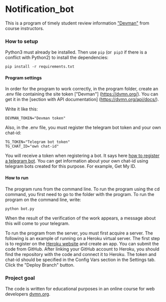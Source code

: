 ﻿# Notification_bot
This is a program of timely student review information ["Devman"](https://dvmn.org/) from course instructors. 

### How to setup

Python3 must already be installed.
Then use `pip` (or` pip3` if there is a conflict with Python2) to install the dependencies:
```
pip install -r requirements.txt
```
#### Program settings

In order for the program to work correctly, in the program folder, create an .env file containing the site token ["Devman"] (https://dvmn.org/).
You can get it in the [section with API documentation] (https://dvmn.org/api/docs/).

Write it like this:

```
DEVMAN_TOKEN="Devman token"
```
Also, in the .env file, you must register the telegram bot token and your own chat-id:
```
TG_TOKEN="Telegram bot token"
TG_CHAT_ID="own chat-id"
```

You will receive a token when registering a bot. It says here [how to register a telegram bot](https://way23.ru/%D1%80%D0%B5%D0%B3%D0%B8%D1%81%D1%82%D1%80%D0%B0%D1%86%D0%B8%D1%8F-%D0%B1%D0%BE%D1%82%D0%B0-%D0%B2-telegram/).
You can get information about your own chat-id using telegram bots created for this purpose. For example, Get My ID.


#### How to run

The program runs from the command line. To run the program using the cd command, you first need to go to the folder with the program.
To run the program on the command line, write:
```
python bot.py
```
When the result of the verification of the work appears, a message about this will come to your telegram.

To run the program from the server, you must first acquire a server. The following is an example of running on a Heroku virtual server. The first step is to register on the [Heroku website](https://heroku.com) and create an app. You can submit the code from GitHub. After linking your GitHub account to Heroku, you should find the repository with the code and connect it to Heroku. The token and chat-id should be specified in the Config Vars section in the Settings tab. Click the "Deploy Branch" button.

### Project goal

The code is written for educational purposes in an online course for web developers [dvmn.org](https://dvmn.org/).
